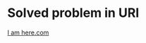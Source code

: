 # Solved problem in URI

<a href="http://https://www.urionlinejudge.com.br/judge/en/profile/62420" target="_blank" class="button big">I am here.com</a>
